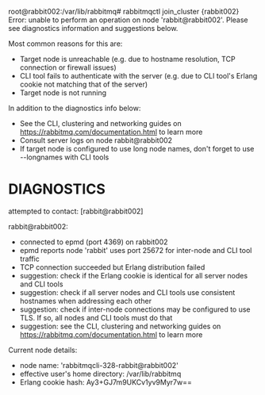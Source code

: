root@rabbit002:/var/lib/rabbitmq# rabbitmqctl join_cluster {rabbit002}
Error: unable to perform an operation on node 'rabbit@rabbit002'. Please see diagnostics information and suggestions below.

Most common reasons for this are:

 * Target node is unreachable (e.g. due to hostname resolution, TCP connection or firewall issues)
 * CLI tool fails to authenticate with the server (e.g. due to CLI tool's Erlang cookie not matching that of the server)
 * Target node is not running

In addition to the diagnostics info below:

 * See the CLI, clustering and networking guides on https://rabbitmq.com/documentation.html to learn more
 * Consult server logs on node rabbit@rabbit002
 * If target node is configured to use long node names, don't forget to use --longnames with CLI tools

DIAGNOSTICS
===========

attempted to contact: [rabbit@rabbit002]

rabbit@rabbit002:
  * connected to epmd (port 4369) on rabbit002
  * epmd reports node 'rabbit' uses port 25672 for inter-node and CLI tool traffic
  * TCP connection succeeded but Erlang distribution failed
  * suggestion: check if the Erlang cookie is identical for all server nodes and CLI tools
  * suggestion: check if all server nodes and CLI tools use consistent hostnames when addressing each other
  * suggestion: check if inter-node connections may be configured to use TLS. If so, all nodes and CLI tools must do that
   * suggestion: see the CLI, clustering and networking guides on https://rabbitmq.com/documentation.html to learn more


Current node details:
 * node name: 'rabbitmqcli-328-rabbit@rabbit002'
 * effective user's home directory: /var/lib/rabbitmq
 * Erlang cookie hash: Ay3+GJ7m9UKCv1yv9Myr7w==
